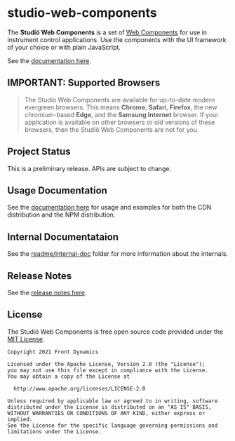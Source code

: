 # studio-web-components
The **Studiö Web Components** is a set of [Web Components](https://developer.mozilla.org/en-US/docs/Web/Web_Components) for use in instrument control applications. Use the components with the UI framework of your choice or with plain JavaScript.

See the [documentation here](https://studio.frontdynamics.com/).

## IMPORTANT: Supported Browsers
> The Studiö Web Components are available for up-to-date modern evergreen browsers. This means **Chrome**, **Safari**, **Firefox**, the new chromium-based **Edge**, and the **Samsung Internet** browser. If your application is available on other browsers or old versions of these browsers, then the Studiö Web Components are not for you.

## Project Status
This is a preliminary release. APIs are subject to change.

## Usage Documentation
See the [documentation here](https://studio.frontdynamics.com/) for usage and examples for both the CDN distribution and the NPM distribution.

## Internal Documentataion
See the [readme/internal-doc](./readme/internal-doc) folder for more information about the internals.

## Release Notes
See the [release notes here](./0.0.0/doc/release-notes/RELEASE-NOTES.md).

## License
The Studiö Web Components is free open source code provided under the [MIT License](https://opensource.org/licenses/MIT).

```text
Copyright 2021 Front Dynamics
    
Licensed under the Apache License, Version 2.0 (the "License");
you may not use this file except in compliance with the License.
You may obtain a copy of the License at
    
  http://www.apache.org/licenses/LICENSE-2.0
    
Unless required by applicable law or agreed to in writing, software
distributed under the License is distributed on an "AS IS" BASIS,
WITHOUT WARRANTIES OR CONDITIONS OF ANY KIND, either express or implied.
See the License for the specific language governing permissions and
limitations under the License.
```